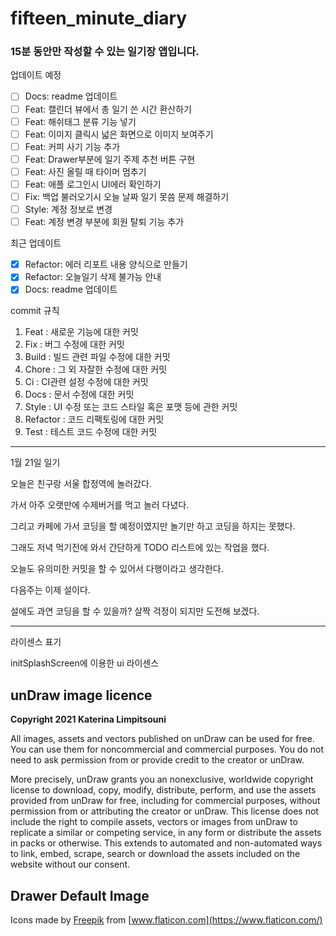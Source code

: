 # fifteen_minute_diary

### 15분 동안만 작성할 수 있는 일기장 앱입니다.

업데이트 예정
- [ ] Docs: readme 업데이트
- [ ] Feat: 캘린더 뷰에서 총 일기 쓴 시간 환산하기
- [ ] Feat: 해쉬태그 분류 기능 넣기
- [ ] Feat: 이미지 클릭시 넓은 화면으로 이미지 보여주기
- [ ] Feat: 커피 사기 기능 추가
- [ ] Feat: Drawer부분에 일기 주제 추천 버튼 구현
- [ ] Feat: 사진 올릴 때 타이머 멈추기
- [ ] Feat: 애플 로그인시 UI에러 확인하기
- [ ] Fix: 백업 불러오기시 오늘 날짜 일기 못씀 문제 해결하기
- [ ] Style: 계정 정보로 변경
- [ ] Feat: 계정 변경 부분에 회원 탈퇴 기능 추가

최근 업데이트
- [X] Refactor: 에러 리포트 내용 양식으로 만들기
- [X] Refactor: 오늘일기 삭제 불가능 안내
- [X] Docs: readme 업데이트

commit 규칙
1. Feat : 새로운 기능에 대한 커밋
2. Fix : 버그 수정에 대한 커밋
3. Build : 빌드 관련 파일 수정에 대한 커밋
4. Chore : 그 외 자잘한 수정에 대한 커밋
5. Ci : CI관련 설정 수정에 대한 커밋
6. Docs : 문서 수정에 대한 커밋
7. Style : UI 수정 또는 코드 스타일 혹은 포맷 등에 관한 커밋
8. Refactor :  코드 리팩토링에 대한 커밋
9. Test : 테스트 코드 수정에 대한 커밋

---

1월 21일 일기

오늘은 친구랑 서울 합정역에 놀러갔다.

가서 아주 오랫만에 수제버거를 먹고 놀러 다녔다.

그리고 카페에 가서 코딩을 할 예정이였지만 놀기만 하고 코딩을 하지는 못했다.

그래도 저녁 먹기전에 와서 간단하게 TODO 리스트에 있는 작업을 했다.

오늘도 유의미한 커밋을 할 수 있어서 다행이라고 생각한다.

다음주는 이제 설이다.

설에도 과연 코딩을 할 수 있을까? 살짝 걱정이 되지만 도전해 보겠다.

---

라이센스 표기

initSplashScreen에 이용한 ui 라이센스
## **unDraw image licence**

**Copyright 2021 Katerina Limpitsouni**

All images, assets and vectors published on unDraw can be used for free. You can use them for noncommercial and commercial purposes. You do not need to ask permission from or provide credit to the creator or unDraw.

More precisely, unDraw grants you an nonexclusive, worldwide copyright license to download, copy, modify, distribute, perform, and use the assets provided from unDraw for free, including for commercial purposes, without permission from or attributing the creator or unDraw. This license does not include the right to compile assets, vectors or images from unDraw to replicate a similar or competing service, in any form or distribute the assets in packs or otherwise. This extends to automated and non-automated ways to link, embed, scrape, search or download the assets included on the website without our consent.

## **Drawer Default Image**

 Icons made by [Freepik](https://www.freepik.com) from [www.flaticon.com](https://www.flaticon.com/)